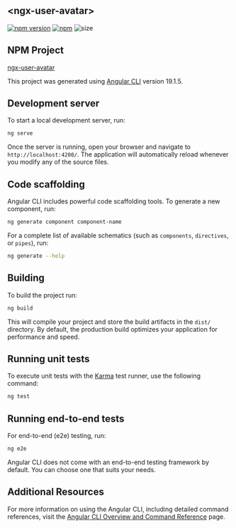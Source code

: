 ## &lt;ngx-user-avatar&gt;
[![npm version](https://badge.fury.io/js/ngx-user-avatar.svg)](https://badge.fury.io/js/ngx-user-avatar.svg) 
[![npm](https://img.shields.io/npm/d18m/ngx-user-avatar.svg)](https://www.npmjs.com/package/ngx-user-avatar) 
![size](https://img.shields.io/bundlephobia/minzip/ngx-user-avatar.svg)

## NPM Project
[ngx-user-avatar](https://www.npmjs.com/package/ngx-user-avatar)

This project was generated using [Angular CLI](https://github.com/angular/angular-cli) version 19.1.5.

## Development server

To start a local development server, run:

```bash
ng serve
```

Once the server is running, open your browser and navigate to `http://localhost:4200/`. The application will automatically reload whenever you modify any of the source files.

## Code scaffolding

Angular CLI includes powerful code scaffolding tools. To generate a new component, run:

```bash
ng generate component component-name
```

For a complete list of available schematics (such as `components`, `directives`, or `pipes`), run:

```bash
ng generate --help
```

## Building

To build the project run:

```bash
ng build
```

This will compile your project and store the build artifacts in the `dist/` directory. By default, the production build optimizes your application for performance and speed.

## Running unit tests

To execute unit tests with the [Karma](https://karma-runner.github.io) test runner, use the following command:

```bash
ng test
```

## Running end-to-end tests

For end-to-end (e2e) testing, run:

```bash
ng e2e
```

Angular CLI does not come with an end-to-end testing framework by default. You can choose one that suits your needs.

## Additional Resources

For more information on using the Angular CLI, including detailed command references, visit the [Angular CLI Overview and Command Reference](https://angular.dev/tools/cli) page.
